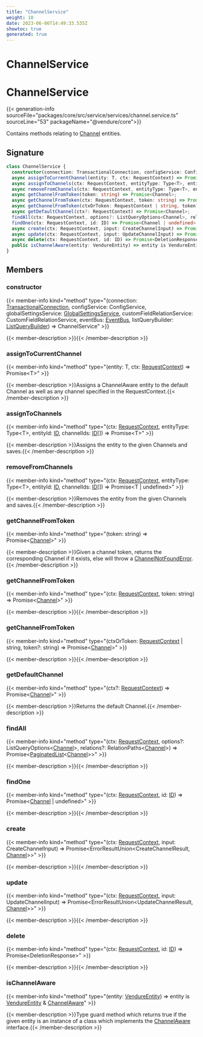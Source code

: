 ```yaml
---
title: "ChannelService"
weight: 10
date: 2023-06-06T14:49:33.535Z
showtoc: true
generated: true
---
```

<!-- This file was generated from the Vendure source. Do not modify. Instead, re-run the "docs:build" script -->

# ChannelService
<div class="symbol">


# ChannelService

{{< generation-info sourceFile="packages/core/src/service/services/channel.service.ts" sourceLine="53" packageName="@vendure/core">}}

Contains methods relating to <a href='/typescript-api/entities/channel#channel'>Channel</a> entities.

## Signature

```TypeScript
class ChannelService {
  constructor(connection: TransactionalConnection, configService: ConfigService, globalSettingsService: GlobalSettingsService, customFieldRelationService: CustomFieldRelationService, eventBus: EventBus, listQueryBuilder: ListQueryBuilder)
  async assignToCurrentChannel(entity: T, ctx: RequestContext) => Promise<T>;
  async assignToChannels(ctx: RequestContext, entityType: Type<T>, entityId: ID, channelIds: ID[]) => Promise<T>;
  async removeFromChannels(ctx: RequestContext, entityType: Type<T>, entityId: ID, channelIds: ID[]) => Promise<T | undefined>;
  async getChannelFromToken(token: string) => Promise<Channel>;
  async getChannelFromToken(ctx: RequestContext, token: string) => Promise<Channel>;
  async getChannelFromToken(ctxOrToken: RequestContext | string, token?: string) => Promise<Channel>;
  async getDefaultChannel(ctx?: RequestContext) => Promise<Channel>;
  findAll(ctx: RequestContext, options?: ListQueryOptions<Channel>, relations?: RelationPaths<Channel>) => Promise<PaginatedList<Channel>>;
  findOne(ctx: RequestContext, id: ID) => Promise<Channel | undefined>;
  async create(ctx: RequestContext, input: CreateChannelInput) => Promise<ErrorResultUnion<CreateChannelResult, Channel>>;
  async update(ctx: RequestContext, input: UpdateChannelInput) => Promise<ErrorResultUnion<UpdateChannelResult, Channel>>;
  async delete(ctx: RequestContext, id: ID) => Promise<DeletionResponse>;
  public isChannelAware(entity: VendureEntity) => entity is VendureEntity & ChannelAware;
}
```
## Members

### constructor

{{< member-info kind="method" type="(connection: <a href='/typescript-api/data-access/transactional-connection#transactionalconnection'>TransactionalConnection</a>, configService: ConfigService, globalSettingsService: <a href='/typescript-api/services/global-settings-service#globalsettingsservice'>GlobalSettingsService</a>, customFieldRelationService: CustomFieldRelationService, eventBus: <a href='/typescript-api/events/event-bus#eventbus'>EventBus</a>, listQueryBuilder: <a href='/typescript-api/data-access/list-query-builder#listquerybuilder'>ListQueryBuilder</a>) => ChannelService"  >}}

{{< member-description >}}{{< /member-description >}}

### assignToCurrentChannel

{{< member-info kind="method" type="(entity: T, ctx: <a href='/typescript-api/request/request-context#requestcontext'>RequestContext</a>) => Promise&#60;T&#62;"  >}}

{{< member-description >}}Assigns a ChannelAware entity to the default Channel as well as any channel
specified in the RequestContext.{{< /member-description >}}

### assignToChannels

{{< member-info kind="method" type="(ctx: <a href='/typescript-api/request/request-context#requestcontext'>RequestContext</a>, entityType: Type&#60;T&#62;, entityId: <a href='/typescript-api/common/id#id'>ID</a>, channelIds: <a href='/typescript-api/common/id#id'>ID</a>[]) => Promise&#60;T&#62;"  >}}

{{< member-description >}}Assigns the entity to the given Channels and saves.{{< /member-description >}}

### removeFromChannels

{{< member-info kind="method" type="(ctx: <a href='/typescript-api/request/request-context#requestcontext'>RequestContext</a>, entityType: Type&#60;T&#62;, entityId: <a href='/typescript-api/common/id#id'>ID</a>, channelIds: <a href='/typescript-api/common/id#id'>ID</a>[]) => Promise&#60;T | undefined&#62;"  >}}

{{< member-description >}}Removes the entity from the given Channels and saves.{{< /member-description >}}

### getChannelFromToken

{{< member-info kind="method" type="(token: string) => Promise&#60;<a href='/typescript-api/entities/channel#channel'>Channel</a>&#62;"  >}}

{{< member-description >}}Given a channel token, returns the corresponding Channel if it exists, else will throw
a <a href='/typescript-api/errors/error-types#channelnotfounderror'>ChannelNotFoundError</a>.{{< /member-description >}}

### getChannelFromToken

{{< member-info kind="method" type="(ctx: <a href='/typescript-api/request/request-context#requestcontext'>RequestContext</a>, token: string) => Promise&#60;<a href='/typescript-api/entities/channel#channel'>Channel</a>&#62;"  >}}

{{< member-description >}}{{< /member-description >}}

### getChannelFromToken

{{< member-info kind="method" type="(ctxOrToken: <a href='/typescript-api/request/request-context#requestcontext'>RequestContext</a> | string, token?: string) => Promise&#60;<a href='/typescript-api/entities/channel#channel'>Channel</a>&#62;"  >}}

{{< member-description >}}{{< /member-description >}}

### getDefaultChannel

{{< member-info kind="method" type="(ctx?: <a href='/typescript-api/request/request-context#requestcontext'>RequestContext</a>) => Promise&#60;<a href='/typescript-api/entities/channel#channel'>Channel</a>&#62;"  >}}

{{< member-description >}}Returns the default Channel.{{< /member-description >}}

### findAll

{{< member-info kind="method" type="(ctx: <a href='/typescript-api/request/request-context#requestcontext'>RequestContext</a>, options?: ListQueryOptions&#60;<a href='/typescript-api/entities/channel#channel'>Channel</a>&#62;, relations?: RelationPaths&#60;<a href='/typescript-api/entities/channel#channel'>Channel</a>&#62;) => Promise&#60;<a href='/typescript-api/common/paginated-list#paginatedlist'>PaginatedList</a>&#60;<a href='/typescript-api/entities/channel#channel'>Channel</a>&#62;&#62;"  >}}

{{< member-description >}}{{< /member-description >}}

### findOne

{{< member-info kind="method" type="(ctx: <a href='/typescript-api/request/request-context#requestcontext'>RequestContext</a>, id: <a href='/typescript-api/common/id#id'>ID</a>) => Promise&#60;<a href='/typescript-api/entities/channel#channel'>Channel</a> | undefined&#62;"  >}}

{{< member-description >}}{{< /member-description >}}

### create

{{< member-info kind="method" type="(ctx: <a href='/typescript-api/request/request-context#requestcontext'>RequestContext</a>, input: CreateChannelInput) => Promise&#60;ErrorResultUnion&#60;CreateChannelResult, <a href='/typescript-api/entities/channel#channel'>Channel</a>&#62;&#62;"  >}}

{{< member-description >}}{{< /member-description >}}

### update

{{< member-info kind="method" type="(ctx: <a href='/typescript-api/request/request-context#requestcontext'>RequestContext</a>, input: UpdateChannelInput) => Promise&#60;ErrorResultUnion&#60;UpdateChannelResult, <a href='/typescript-api/entities/channel#channel'>Channel</a>&#62;&#62;"  >}}

{{< member-description >}}{{< /member-description >}}

### delete

{{< member-info kind="method" type="(ctx: <a href='/typescript-api/request/request-context#requestcontext'>RequestContext</a>, id: <a href='/typescript-api/common/id#id'>ID</a>) => Promise&#60;DeletionResponse&#62;"  >}}

{{< member-description >}}{{< /member-description >}}

### isChannelAware

{{< member-info kind="method" type="(entity: <a href='/typescript-api/entities/vendure-entity#vendureentity'>VendureEntity</a>) => entity is <a href='/typescript-api/entities/vendure-entity#vendureentity'>VendureEntity</a> &#38; <a href='/typescript-api/entities/interfaces#channelaware'>ChannelAware</a>"  >}}

{{< member-description >}}Type guard method which returns true if the given entity is an
instance of a class which implements the <a href='/typescript-api/entities/interfaces#channelaware'>ChannelAware</a> interface.{{< /member-description >}}


</div>
